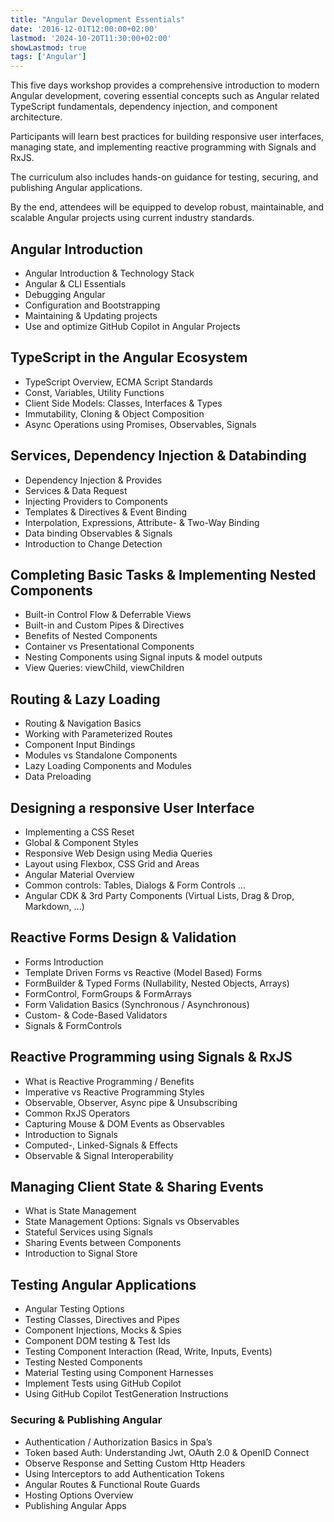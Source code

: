 ```yaml
---
title: "Angular Development Essentials"
date: '2016-12-01T12:00:00+02:00'
lastmod: '2024-10-20T11:30:00+02:00'
showLastmod: true
tags: ['Angular']
---
```


This five days workshop provides a comprehensive introduction to modern Angular development, covering essential concepts such as Angular related TypeScript fundamentals, dependency injection, and component architecture.

Participants will learn best practices for building responsive user interfaces, managing state, and implementing reactive programming with Signals and RxJS.

The curriculum also includes hands-on guidance for testing, securing, and publishing Angular applications.

By the end, attendees will be equipped to develop robust, maintainable, and scalable Angular projects using current industry standards.

## Angular Introduction

- Angular Introduction & Technology Stack
- Angular & CLI Essentials
- Debugging Angular
- Configuration and Bootstrapping
- Maintaining & Updating projects
- Use and optimize GitHub Copilot in Angular Projects

## TypeScript in the Angular Ecosystem

- TypeScript Overview, ECMA Script Standards
- Const, Variables, Utility Functions
- Client Side Models: Classes, Interfaces & Types
- Immutability, Cloning & Object Composition
- Async Operations using Promises, Observables, Signals

## Services, Dependency Injection & Databinding

- Dependency Injection & Provides
- Services & Data Request
- Injecting Providers to Components
- Templates & Directives & Event Binding
- Interpolation, Expressions, Attribute- & Two-Way Binding
- Data binding Observables & Signals
- Introduction to Change Detection

## Completing Basic Tasks & Implementing Nested Components

- Built-in Control Flow & Deferrable Views
- Built-in and Custom Pipes & Directives
- Benefits of Nested Components
- Container vs Presentational Components
- Nesting Components using Signal inputs & model outputs
- View Queries: viewChild, viewChildren

## Routing & Lazy Loading

- Routing & Navigation Basics
- Working with Parameterized Routes
- Component Input Bindings
- Modules vs Standalone Components
- Lazy Loading Components and Modules
- Data Preloading

## Designing a responsive User Interface

- Implementing a CSS Reset
- Global & Component Styles
- Responsive Web Design using Media Queries
- Layout using Flexbox, CSS Grid and Areas
- Angular Material Overview
- Common controls: Tables, Dialogs & Form Controls ...
- Angular CDK & 3rd Party Components (Virtual Lists, Drag & Drop, Markdown, ...)

## Reactive Forms Design & Validation

- Forms Introduction
- Template Driven Forms vs Reactive (Model Based) Forms
- FormBuilder & Typed Forms (Nullability, Nested Objects, Arrays)
- FormControl, FormGroups & FormArrays
- Form Validation Basics (Synchronous / Asynchronous)
- Custom- & Code-Based Validators
- Signals & FormControls

## Reactive Programming using Signals & RxJS

- What is Reactive Programming / Benefits
- Imperative vs Reactive Programming Styles
- Observable, Observer, Async pipe & Unsubscribing
- Common RxJS Operators
- Capturing Mouse & DOM Events as Observables
- Introduction to Signals
- Computed-, Linked-Signals & Effects
- Observable & Signal Interoperability

## Managing Client State & Sharing Events

- What is State Management
- State Management Options: Signals vs Observables
- Stateful Services using Signals
- Sharing Events between Components
- Introduction to Signal Store

## Testing Angular Applications

- Angular Testing Options
- Testing Classes, Directives and Pipes
- Component Injections, Mocks & Spies
- Component DOM testing & Test Ids
- Testing Component Interaction (Read, Write, Inputs, Events)
- Testing Nested Components
- Material Testing using Component Harnesses
- Implement Tests using GitHub Copilot
- Using GitHub Copilot TestGeneration Instructions

### Securing & Publishing Angular

- Authentication / Authorization Basics in Spa’s
- Token based Auth: Understanding Jwt, OAuth 2.0 & OpenID Connect
- Observe Response and Setting Custom Http Headers
- Using Interceptors to add Authentication Tokens
- Angular Routes & Functional Route Guards
- Hosting Options Overview
- Publishing Angular Apps
